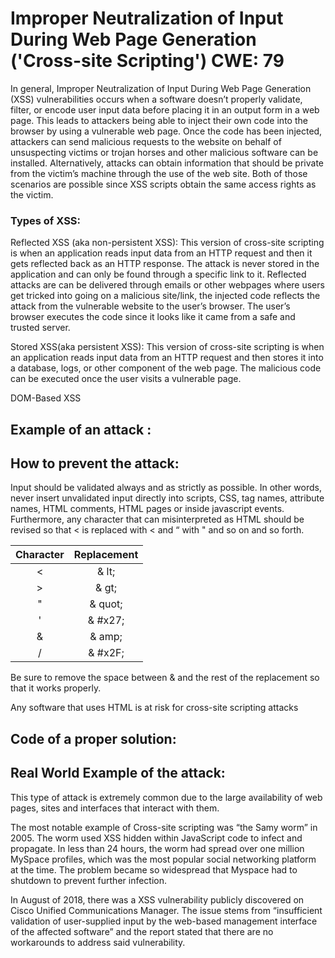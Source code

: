 # Improper Neutralization of Input During Web Page Generation ('Cross-site Scripting') CWE: 79 

In general, Improper Neutralization of Input During Web Page Generation (XSS) vulnerabilities  occurs when a software doesn’t properly validate, filter, or encode user input data before placing it in an output form in a web page. This leads to attackers being able to inject their own code into the browser by using a vulnerable web page. Once the code has been injected, attackers can send malicious requests to the website on behalf of unsuspecting victims or trojan horses and other malicious software can be installed. Alternatively, attacks can obtain information that should be private from the victim’s machine through the use of the web site. Both of those scenarios are possible since XSS scripts obtain the same access rights as the victim.

### Types of XSS:
Reflected XSS (aka non-persistent XSS): This version of cross-site scripting is when an application reads input data from an HTTP request and then it gets reflected back as an HTTP response. The attack is never stored in the application and can only be found through a specific link to it. Reflected attacks are can be delivered through emails or other webpages where users get tricked into going on a malicious site/link, the injected code reflects the attack from the vulnerable website to the user’s browser. The user’s browser executes the code since it looks like it came from a safe and trusted server.

Stored XSS(aka persistent XSS): This version of cross-site scripting is when an application reads input data from an HTTP request and then stores it into a database, logs, or other component of the web page. The malicious code can be executed once the user visits a vulnerable page. 

DOM-Based XSS


## Example of an attack :


## How to prevent the attack: 
Input should be validated always and as strictly as possible. In other words, never insert unvalidated input directly into scripts, CSS, tag names, attribute names, HTML comments, HTML pages or inside javascript events. Furthermore, any character that can misinterpreted as HTML should be revised so that < is replaced with &lt; and “ with &quot; and so on and so forth. 

|Character   |Replacement|
|:----------:|:---------:|
|<           |& lt;       |
|>           |& gt;       |
|"           |& quot;     |
|'           |& #x27;     |
|&           |& amp;      |
|/           |& #x2F;     |

Be sure to remove the space between & and the rest of the replacement so that it works properly.

Any software that uses HTML is at risk for cross-site scripting attacks

## Code of a proper solution: 
 

## Real World Example of the attack:
This type of attack is extremely common due to the large availability of web pages, sites and interfaces that interact with them. 

The most notable example of Cross-site scripting was “the Samy worm” in 2005. The worm used XSS hidden within JavaScript code to infect and propagate. In less than 24 hours, the worm had spread over one million MySpace profiles, which was the most popular social networking platform at the time. The problem became so widespread that Myspace had to shutdown to prevent further infection. 

In August of 2018, there was a XSS vulnerability publicly discovered on Cisco Unified Communications Manager. The issue stems from “insufficient validation of user-supplied input by the web-based management interface of the affected software” and the report stated that there are no workarounds to address said vulnerability. 
